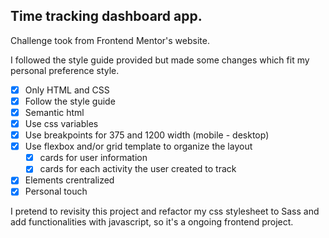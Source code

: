 ## Time tracking dashboard app.

<p>Challenge took from Frontend Mentor's website. <p>

<p>I followed the style guide provided but made some changes which fit my  personal preference style. </p> 

- [x] Only HTML and CSS
- [x] Follow the style guide
- [x] Semantic html
- [x] Use css variables
- [x] Use breakpoints for 375 and 1200 width (mobile - desktop)
- [x] Use flexbox and/or grid template to organize the layout
    - [x] cards for user information 
    - [x] cards for each activity the user created to track
- [x] Elements crentralized 
- [x] Personal touch

<p> I pretend to revisity this project and refactor my css stylesheet to Sass and add functionalities with javascript, so it's a ongoing frontend project.</p>
